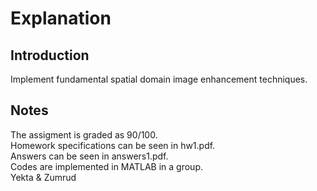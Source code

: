 # Explanation
## Introduction
Implement fundamental spatial domain image enhancement techniques.
## Notes
The assigment is graded as 90/100.\
Homework specifications can be seen in hw1.pdf.\
Answers can be seen in answers1.pdf.\
Codes are implemented in MATLAB in a group.\
Yekta & Zumrud
